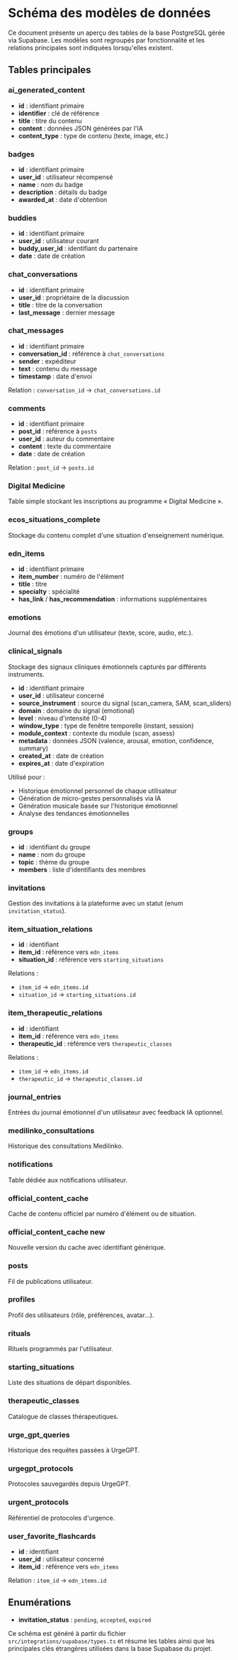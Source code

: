 # Schéma des modèles de données

Ce document présente un aperçu des tables de la base PostgreSQL gérée via Supabase. Les modèles sont regroupés par fonctionnalité et les relations principales sont indiquées lorsqu'elles existent.

## Tables principales


### ai_generated_content
- **id** : identifiant primaire
- **identifier** : clé de référence
- **title** : titre du contenu
- **content** : données JSON générées par l'IA
- **content_type** : type de contenu (texte, image, etc.)

### badges
- **id** : identifiant primaire
- **user_id** : utilisateur récompensé
- **name** : nom du badge
- **description** : détails du badge
- **awarded_at** : date d'obtention

### buddies
- **id** : identifiant primaire
- **user_id** : utilisateur courant
- **buddy_user_id** : identifiant du partenaire
- **date** : date de création

### chat_conversations
- **id** : identifiant primaire
- **user_id** : propriétaire de la discussion
- **title** : titre de la conversation
- **last_message** : dernier message

### chat_messages
- **id** : identifiant primaire
- **conversation_id** : référence à `chat_conversations`
- **sender** : expéditeur
- **text** : contenu du message
- **timestamp** : date d'envoi

Relation : `conversation_id` → `chat_conversations.id`

### comments
- **id** : identifiant primaire
- **post_id** : référence à `posts`
- **user_id** : auteur du commentaire
- **content** : texte du commentaire
- **date** : date de création

Relation : `post_id` → `posts.id`

### Digital Medicine
Table simple stockant les inscriptions au programme « Digital Medicine ».

### ecos_situations_complete
Stockage du contenu complet d'une situation d'enseignement numérique.

### edn_items
- **id** : identifiant primaire
- **item_number** : numéro de l'élément
- **title** : titre
- **specialty** : spécialité
- **has_link** / **has_recommendation** : informations supplémentaires


### emotions
Journal des émotions d'un utilisateur (texte, score, audio, etc.).

### clinical_signals
Stockage des signaux cliniques émotionnels capturés par différents instruments.
- **id** : identifiant primaire
- **user_id** : utilisateur concerné
- **source_instrument** : source du signal (scan_camera, SAM, scan_sliders)
- **domain** : domaine du signal (emotional)
- **level** : niveau d'intensité (0-4)
- **window_type** : type de fenêtre temporelle (instant, session)
- **module_context** : contexte du module (scan, assess)
- **metadata** : données JSON (valence, arousal, emotion, confidence, summary)
- **created_at** : date de création
- **expires_at** : date d'expiration

Utilisé pour :
- Historique émotionnel personnel de chaque utilisateur
- Génération de micro-gestes personnalisés via IA
- Génération musicale basée sur l'historique émotionnel
- Analyse des tendances émotionnelles

### groups
- **id** : identifiant du groupe
- **name** : nom du groupe
- **topic** : thème du groupe
- **members** : liste d'identifiants des membres

### invitations
Gestion des invitations à la plateforme avec un statut (enum `invitation_status`).

### item_situation_relations
- **id** : identifiant
- **item_id** : référence vers `edn_items`
- **situation_id** : référence vers `starting_situations`

Relations :
- `item_id` → `edn_items.id`
- `situation_id` → `starting_situations.id`

### item_therapeutic_relations
- **id** : identifiant
- **item_id** : référence vers `edn_items`
- **therapeutic_id** : référence vers `therapeutic_classes`

Relations :
- `item_id` → `edn_items.id`
- `therapeutic_id` → `therapeutic_classes.id`

### journal_entries
Entrées du journal émotionnel d'un utilisateur avec feedback IA optionnel.

### medilinko_consultations
Historique des consultations Medilinko.

### notifications
Table dédiée aux notifications utilisateur.

### official_content_cache
Cache de contenu officiel par numéro d'élément ou de situation.

### official_content_cache new
Nouvelle version du cache avec identifiant générique.

### posts
Fil de publications utilisateur.

### profiles
Profil des utilisateurs (rôle, préférences, avatar...).

### rituals
Rituels programmés par l'utilisateur.

### starting_situations
Liste des situations de départ disponibles.

### therapeutic_classes
Catalogue de classes thérapeutiques.

### urge_gpt_queries
Historique des requêtes passées à UrgeGPT.

### urgegpt_protocols
Protocoles sauvegardés depuis UrgeGPT.

### urgent_protocols
Référentiel de protocoles d'urgence.

### user_favorite_flashcards
- **id** : identifiant
- **user_id** : utilisateur concerné
- **item_id** : référence vers `edn_items`

Relation : `item_id` → `edn_items.id`

## Enumérations
- **invitation_status** : `pending`, `accepted`, `expired`

Ce schéma est généré à partir du fichier `src/integrations/supabase/types.ts` et résume les tables ainsi que les principales clés étrangères utilisées dans la base Supabase du projet.
